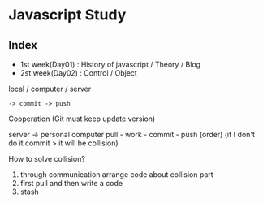 # Javascript Study

## Index
- 1st week(Day01) : History of javascript / Theory / Blog 
- 2st week(Day02) : Control / Object 

local / computer / server

    -> commit -> push
    
Cooperation (Git must keep update version)

server -> personal computer
pull - work - commit - push (order)
    (if I don't do it commit > it will be collision)
    
How to solve collision?
1. through communication arrange code about collision part 
2. first pull and then write a code
3. stash